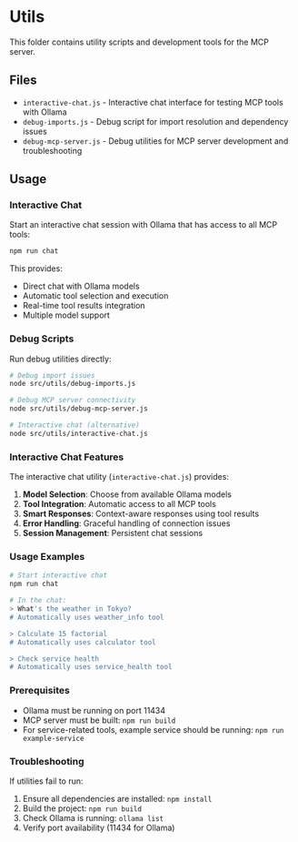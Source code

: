 # Utils

This folder contains utility scripts and development tools for the MCP server.

## Files

- `interactive-chat.js` - Interactive chat interface for testing MCP tools with Ollama
- `debug-imports.js` - Debug script for import resolution and dependency issues
- `debug-mcp-server.js` - Debug utilities for MCP server development and troubleshooting

## Usage

### Interactive Chat
Start an interactive chat session with Ollama that has access to all MCP tools:
```bash
npm run chat
```

This provides:
- Direct chat with Ollama models
- Automatic tool selection and execution
- Real-time tool results integration
- Multiple model support

### Debug Scripts
Run debug utilities directly:
```bash
# Debug import issues
node src/utils/debug-imports.js

# Debug MCP server connectivity
node src/utils/debug-mcp-server.js

# Interactive chat (alternative)
node src/utils/interactive-chat.js
```

### Interactive Chat Features

The interactive chat utility (`interactive-chat.js`) provides:

1. **Model Selection**: Choose from available Ollama models
2. **Tool Integration**: Automatic access to all MCP tools
3. **Smart Responses**: Context-aware responses using tool results
4. **Error Handling**: Graceful handling of connection issues
5. **Session Management**: Persistent chat sessions

### Usage Examples

```bash
# Start interactive chat
npm run chat

# In the chat:
> What's the weather in Tokyo?
# Automatically uses weather_info tool

> Calculate 15 factorial
# Automatically uses calculator tool

> Check service health
# Automatically uses service_health tool
```

### Prerequisites

- Ollama must be running on port 11434
- MCP server must be built: `npm run build`
- For service-related tools, example service should be running: `npm run example-service`

### Troubleshooting

If utilities fail to run:
1. Ensure all dependencies are installed: `npm install`
2. Build the project: `npm run build`
3. Check Ollama is running: `ollama list`
4. Verify port availability (11434 for Ollama)
